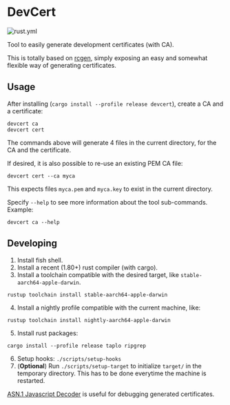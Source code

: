 # DevCert

![rust.yml](https://github.com/vgobbo/devcert/actions/workflows/rust.yml/badge.svg)

Tool to easily generate development certificates (with CA).

This is totally based on [rcgen](https://crates.io/crates/rcgen), simply exposing an easy and somewhat flexible way of generating certificates.

## Usage

After installing (`cargo install --profile release devcert`), create a CA and a certificate:
```shell
devcert ca
devcert cert
```

The commands above will generate 4 files in the current directory, for the CA and the certificate.

If desired, it is also possible to re-use an existing PEM CA file:
```shell
devcert cert --ca myca
```

This expects files `myca.pem` and `myca.key` to exist in the current directory.

Specify `--help` to see more information about the tool sub-commands. Example:
```shell
devcert ca --help
```

## Developing

1. Install fish shell.
2. Install a recent (1.80+) rust compiler (with cargo).
3. Install a toolchain compatible with the desired target, like `stable-aarch64-apple-darwin`.
```shell
rustup toolchain install stable-aarch64-apple-darwin
```
4. Install a nightly profile compatible with the current machine, like:
```shell
rustup toolchain install nightly-aarch64-apple-darwin
```
5. Install rust packages:
```shell
cargo install --profile release taplo ripgrep
```
6. Setup hooks: `./scripts/setup-hooks`
7. (**Optional**) Run `./scripts/setup-target` to initialize `target/` in the temporary directory. This has to be done everytime the machine is restarted.

[ASN.1 Javascript Decoder](https://lapo.it/asn1js/) is useful for debugging generated certificates.